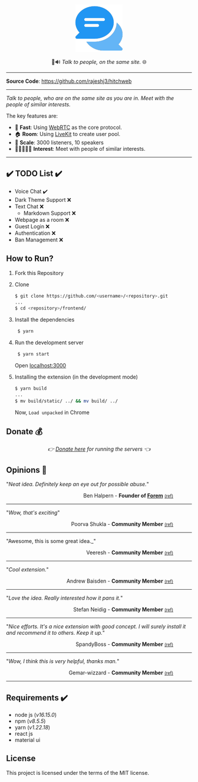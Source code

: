 <p align="center">
  <a href="https://hitchweb.netlify.app"><img src="./assets/images/logo/128.png" alt="Hitchweb"></a>
</p>
<p align="center">
    💬🔊 <em>Talk to people, on the same site.</em> 🌐
</p>

---

**Source Code**: <a href="https://github.com/rajeshj3/hitchweb" target="_blank">https://github.com/rajeshj3/hitchweb</a>

---

_Talk to people, who are on the same site as you are in. Meet with the people of similar interests._

The key features are:

- 🚀 **Fast**: Using [WebRTC](https://webrtc.org/) as the core protocol.
- 🏠 **Room**: Using [LiveKit](https://livekit.io/) to create user pool.
- 🚀 **Scale**: 3000 listeners, 10 speakers
- 🧑🏼‍🤝‍🧑🏼 **Interest**: Meet with people of similar interests.

---

## ✔️ TODO List ✔️

- Voice Chat ✔️
- Dark Theme Support ❌
- Text Chat ❌
  - Markdown Support ❌
- Webpage as a room ❌
- Guest Login ❌
- Authentication ❌
- Ban Management ❌

## How to Run?

1. Fork this Repository

2. Clone

   ```bash
   $ git clone https://github.com/<username>/<repository>.git
   ...
   $ cd <repository>/frontend/
   ```

3. Install the dependencies

   ```bash
    $ yarn
   ```

4. Run the development server

   ```bash
    $ yarn start
   ```

   Open [localhost:3000](http://localhost:3000)

5. Installing the extension (in the development mode)

    ``` bash
    $ yarn build
    ...
    $ mv build/static/ ../ && mv build/ ../
    ```

    Now, `Load unpacked` in Chrome

## Donate 💰

<p align="center">
    <em>👉 <a href="https://paypal.me/rajeshj3?country.x=IN&locale.x=en_GB" target="_blank">Donate here</a> for running the servers 👈</em>
</p>

## Opinions 💬

"_Neat idea. Definitely keep an eye out for possible abuse._"

<div style="text-align: right; margin-right: 10%;">Ben Halpern - <strong>Founder of <a href="https://www.forem.com/" target="_blank">Forem</a></strong> <a href="https://dev.to/ben/comment/1p68a" target="_blank"><small>(ref)</small></a></div>

---

"_Wow, that's exciting_"

<div style="text-align: right; margin-right: 10%;">Poorva Shukla - <strong>Community Member</strong> <a href="https://dev.to/poorvaxshukla/comment/1p6gj" target="_blank"><small>(ref)</small></a></div>

---

"Awesome, this is some great idea.\_"

<div style="text-align: right; margin-right: 10%;">Veeresh - <strong>Community Member</strong> <a href="https://dev.to/veerreshr/comment/1p6c8" target="_blank"><small>(ref)</small></a></div>

---

"_Cool extension._"

<div style="text-align: right; margin-right: 10%;">Andrew Baisden - <strong>Community Member</strong> <a href="https://dev.to/andrewbaisden/comment/1p8l5" target="_blank"><small>(ref)</small></a></div>

---

"_Love the idea. Really interested how it pans it._"

<div style="text-align: right; margin-right: 10%;">Stefan Neidig - <strong>Community Member</strong> <a href="https://dev.to/dasheck0/comment/1p6i3" target="_blank"><small>(ref)</small></a></div>

---

"_Nice efforts. It's a nice extension with good concept. I will surely install it and recommend it to others. Keep it up._"

<div style="text-align: right; margin-right: 10%;">SpandyBoss - <strong>Community Member</strong> <a href="https://dev.to/spandyboss/comment/1p7i1" target="_blank"><small>(ref)</small></a></div>

---

"_Wow, I think this is very helpful, thanks man._"

<div style="text-align: right; margin-right: 10%;">Gemar-wizzard - <strong>Community Member</strong> <a href="https://dev.to/gemarpets/comment/1p82p" target="_blank"><small>(ref)</small></a></div>

---

## Requirements ✔️

- node js (_v16.15.0_)
- npm (_v8.5.5_)
- yarn (_v1.22.18_)
- react js
- material ui

## License

This project is licensed under the terms of the MIT license.
